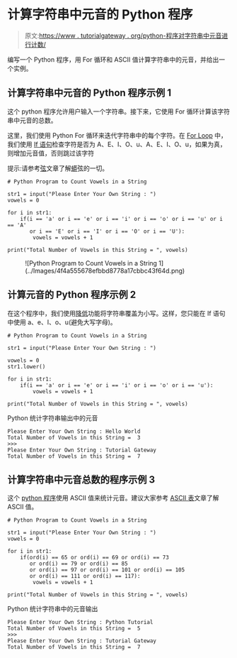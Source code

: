 # 计算字符串中元音的 Python 程序

> 原文:[https://www . tutorialgateway . org/python-程序对字符串中元音进行计数/](https://www.tutorialgateway.org/python-program-to-count-vowels-in-a-string/)

编写一个 Python 程序，用 For 循环和 ASCII 值计算字符串中的元音，并给出一个实例。

## 计算字符串中元音的 Python 程序示例 1

这个 python 程序允许用户输入一个字符串。接下来，它使用 For 循环计算该字符串中元音的总数。

这里，我们使用 Python For 循环来迭代字符串中的每个字符。在 [For Loop](https://www.tutorialgateway.org/python-for-loop/) 中，我们使用 [If 语句](https://www.tutorialgateway.org/python-if-statement/)检查字符是否为 A、E、I、O、u、A、E、I、O、u，如果为真，则增加元音值，否则跳过该字符

提示:请参考[弦](https://www.tutorialgateway.org/python-string/)文章了解[蟒](https://www.tutorialgateway.org/python-tutorial/)弦的一切。

```
# Python Program to Count Vowels in a String

str1 = input("Please Enter Your Own String : ")
vowels = 0

for i in str1:
    if(i == 'a' or i == 'e' or i == 'i' or i == 'o' or i == 'u' or i == 'A'
       or i == 'E' or i == 'I' or i == 'O' or i == 'U'):
        vowels = vowels + 1

print("Total Number of Vowels in this String = ", vowels)
```

<figure class="wp-block-image">![Python Program to Count Vowels in a String 1](../Images/4f4a555678efbbd8778a17cbbc43f64d.png)</figure>

## 计算元音的 Python 程序示例 2

在这个程序中，我们使用[降低](https://www.tutorialgateway.org/python-lower/)功能将字符串覆盖为小写。这样，您只能在 If 语句中使用 a、e、I、o、u(避免大写字母)。

```
# Python Program to Count Vowels in a String

str1 = input("Please Enter Your Own String : ")

vowels = 0
str1.lower()

for i in str1:
    if(i == 'a' or i == 'e' or i == 'i' or i == 'o' or i == 'u'):
        vowels = vowels + 1

print("Total Number of Vowels in this String = ", vowels)
```

Python 统计字符串输出中的元音

```
Please Enter Your Own String : Hello World
Total Number of Vowels in this String =  3
>>> 
Please Enter Your Own String : Tutorial Gateway
Total Number of Vowels in this String =  7
```

## 计算字符串中元音总数的程序示例 3

这个 [python 程序](https://www.tutorialgateway.org/python-programming-examples/)使用 ASCII 值来统计元音。建议大家参考 [ASCII 表](https://www.tutorialgateway.org/ascii-table/)文章了解 ASCII 值。

```
# Python Program to Count Vowels in a String

str1 = input("Please Enter Your Own String : ")
vowels = 0

for i in str1:
    if(ord(i) == 65 or ord(i) == 69 or ord(i) == 73
       or ord(i) == 79 or ord(i) == 85
       or ord(i) == 97 or ord(i) == 101 or ord(i) == 105
       or ord(i) == 111 or ord(i) == 117):
        vowels = vowels + 1

print("Total Number of Vowels in this String = ", vowels)
```

Python 统计字符串中的元音输出

```
Please Enter Your Own String : Python Tutorial
Total Number of Vowels in this String =  5
>>> 
Please Enter Your Own String : Tutorial Gateway
Total Number of Vowels in this String =  7
```